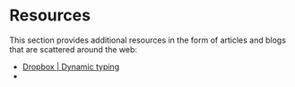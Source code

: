 # Resources

This section provides additional resources in the form of articles and blogs that are scattered around the web:

- [Dropbox | Dynamic typing](https://dropbox.tech/application/our-journey-to-type-checking-4-million-lines-of-python#:~:text=Dropbox%20is%20a%20big%20user,%2C%20TypeScript%2C%20and%20Rust)
- 

